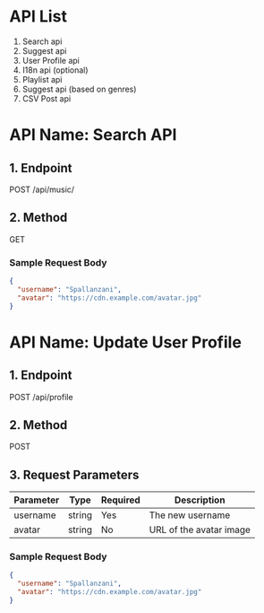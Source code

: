 # API List

1. Search api
2. Suggest api
3. User Profile api
4. I18n api (optional)
5. Playlist api
6. Suggest api (based on genres)
7. CSV Post api

# API Name: Search API

## 1. Endpoint
POST /api/music/

## 2. Method
GET

### Sample Request Body
```json
{
  "username": "Spallanzani",
  "avatar": "https://cdn.example.com/avatar.jpg"
}
```

# API Name: Update User Profile

## 1. Endpoint
POST /api/profile

## 2. Method
POST

## 3. Request Parameters

| Parameter  | Type    | Required | Description             |
|------------|---------|----------|-------------------------|
| username   | string  | Yes      | The new username        |
| avatar     | string  | No       | URL of the avatar image |

### Sample Request Body
```json
{
  "username": "Spallanzani",
  "avatar": "https://cdn.example.com/avatar.jpg"
}
